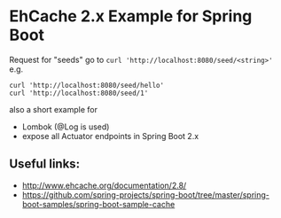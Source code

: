 # EhCache 2.x Example for Spring Boot

Request for "seeds" go to `curl 'http://localhost:8080/seed/<string>'` e.g.

    curl 'http://localhost:8080/seed/hello'
    curl 'http://localhost:8080/seed/1'

also a short example for
- Lombok (@Log is used)
- expose all Actuator endpoints in Spring Boot 2.x

## Useful links:
- http://www.ehcache.org/documentation/2.8/
- https://github.com/spring-projects/spring-boot/tree/master/spring-boot-samples/spring-boot-sample-cache
